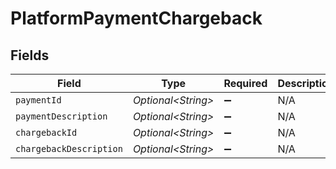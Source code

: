 # PlatformPaymentChargeback


## Fields

| Field                     | Type                      | Required                  | Description               | Example                   |
| ------------------------- | ------------------------- | ------------------------- | ------------------------- | ------------------------- |
| `paymentId`               | *Optional\<String>*       | :heavy_minus_sign:        | N/A                       | tr_5B8cwPMGnU             |
| `paymentDescription`      | *Optional\<String>*       | :heavy_minus_sign:        | N/A                       | Payment Description       |
| `chargebackId`            | *Optional\<String>*       | :heavy_minus_sign:        | N/A                       | chb_xFzwUN4ci8HAmSGUACS4J |
| `chargebackDescription`   | *Optional\<String>*       | :heavy_minus_sign:        | N/A                       | Chargeback Description    |